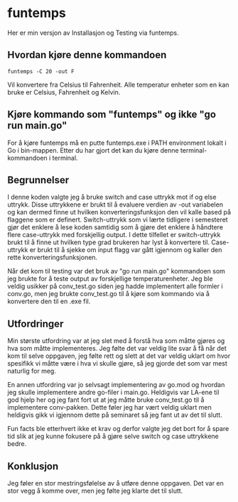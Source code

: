 # funtemps
Her er min versjon av Installasjon og Testing via funtemps.  

## Hvordan kjøre denne kommandoen
```code go
funtemps -C 20 -out F
```
Vil konvertere fra Celsius til Fahrenheit. Alle temperatur enheter som en kan bruke er Celsius, Fahrenheit og Kelvin.

## Kjøre kommando som "funtemps" og ikke "go run main.go"
For å kjøre funtemps må en putte funtemps.exe i PATH environment lokalt i Go i bin-mappen. Etter du har gjort det kan du kjøre denne terminal-kommandoen i terminal. 

## Begrunnelser
I denne koden valgte jeg å bruke switch and case uttrykk mot if og else uttrykk. Disse uttrykkene er brukt til å evaluere verdien av -out variabelen og kan dermed finne ut hvilken konverteringsfunksjon den vil kalle based på flaggene som er definert. Switch-uttrykk som vi lærte tidligere i semesteret gjør det enklere å lese koden samtidig som å gjøre det enklere å håndtere flere case-uttrykk med forskjellig output. I dette tilfellet er switch-uttrykk brukt til å finne ut hvilken type grad brukeren har lyst å konvertere til. Case-uttrykk er brukt til å sjekke om input flagg var gått igjennom og kaller den rette konverteringsfunksjonen. 

Når det kom til testing var det bruk av "go run main.go" kommandoen som jeg brukte for å teste output av forskjellige temperaturenheter. Jeg ble veldig usikker på conv_test.go siden jeg hadde implementert alle formler i conv.go, men jeg brukte conv_test.go til å kjøre som kommando via å konvertere den til en .exe fil. 

## Utfordringer
Min største utfordring var at jeg slet med å forstå hva som måtte gjøres og hva som måtte implementeres. Jeg følte det var veldig lite svar å få når det kom til selve oppgaven, jeg følte rett og slett at det var veldig uklart om hvor spesifikk vi måtte være i hva vi skulle gjøre, så jeg gjorde det som var mest naturlig for meg. 

En annen utfordring var jo selvsagt implementering av go.mod og hvordan jeg skulle implementere andre go-filer i main.go. Heldigvis var LA-ene til god hjelp her og jeg fant fort ut at jeg måtte bruke conv_test.go til å implementere conv-pakken. Dette føler jeg har vært veldig uklart men heldigvis gikk vi igjennom dette på seminaret så jeg fant ut av det til slutt.

Fun facts ble etterhvert ikke et krav og derfor valgte jeg det bort for å spare tid slik at jeg kunne fokusere på å gjøre selve switch og case uttrykkene bedre.

## Konklusjon
Jeg føler en stor mestringsfølelse av å utføre denne oppgaven. Det var en stor vegg å komme over, men jeg følte jeg klarte det til slutt.
